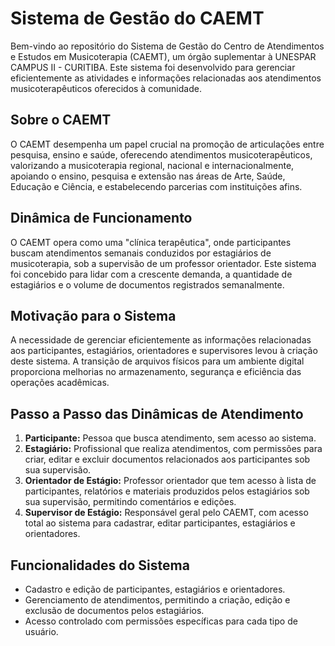 # Sistema de Gestão do CAEMT

Bem-vindo ao repositório do Sistema de Gestão do Centro de Atendimentos e Estudos em Musicoterapia (CAEMT), um órgão suplementar à UNESPAR CAMPUS II - CURITIBA. Este sistema foi desenvolvido para gerenciar eficientemente as atividades e informações relacionadas aos atendimentos musicoterapêuticos oferecidos à comunidade.

## Sobre o CAEMT

O CAEMT desempenha um papel crucial na promoção de articulações entre pesquisa, ensino e saúde, oferecendo atendimentos musicoterapêuticos, valorizando a musicoterapia regional, nacional e internacionalmente, apoiando o ensino, pesquisa e extensão nas áreas de Arte, Saúde, Educação e Ciência, e estabelecendo parcerias com instituições afins.

## Dinâmica de Funcionamento

O CAEMT opera como uma "clínica terapêutica", onde participantes buscam atendimentos semanais conduzidos por estagiários de musicoterapia, sob a supervisão de um professor orientador. Este sistema foi concebido para lidar com a crescente demanda, a quantidade de estagiários e o volume de documentos registrados semanalmente.

## Motivação para o Sistema

A necessidade de gerenciar eficientemente as informações relacionadas aos participantes, estagiários, orientadores e supervisores levou à criação deste sistema. A transição de arquivos físicos para um ambiente digital proporciona melhorias no armazenamento, segurança e eficiência das operações acadêmicas.

## Passo a Passo das Dinâmicas de Atendimento

1. **Participante:** Pessoa que busca atendimento, sem acesso ao sistema.
2. **Estagiário:** Profissional que realiza atendimentos, com permissões para criar, editar e excluir documentos relacionados aos participantes sob sua supervisão.
3. **Orientador de Estágio:** Professor orientador que tem acesso à lista de participantes, relatórios e materiais produzidos pelos estagiários sob sua supervisão, permitindo comentários e edições.
4. **Supervisor de Estágio:** Responsável geral pelo CAEMT, com acesso total ao sistema para cadastrar, editar participantes, estagiários e orientadores.

## Funcionalidades do Sistema

- Cadastro e edição de participantes, estagiários e orientadores.
- Gerenciamento de atendimentos, permitindo a criação, edição e exclusão de documentos pelos estagiários.
- Acesso controlado com permissões específicas para cada tipo de usuário.

